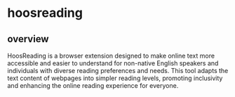 # hoosreading

## overview
HoosReading is a browser extension designed to make online text more accessible and easier to understand for non-native English speakers and individuals with diverse reading preferences and needs. This tool adapts the text content of webpages into simpler reading levels, promoting inclusivity and enhancing the online reading experience for everyone.


